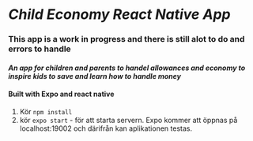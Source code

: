 
# _Child Economy React Native App_

### This app is a work in progress and there is still alot to do and errors to handle

#### _An app for children and parents to handel allowances and economy to inspire kids to save and learn how to handle money_

#### Built with Expo and react native

1. Kör <code>npm install</code>
2. kör <code>expo start</code> - för att starta servern. Expo kommer att öppnas på localhost:19002 och därifrån kan aplikationen testas.
